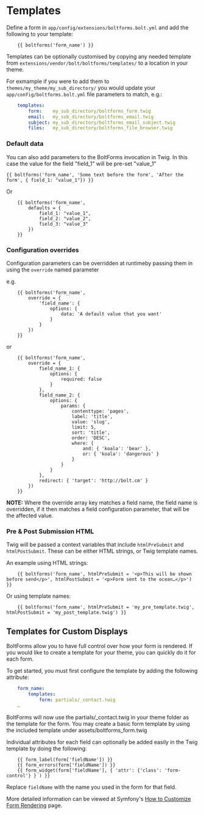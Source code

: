 Templates
=========


Define a form in `app/config/extensions/boltforms.bolt.yml` and add the 
following to your template:

```twig
    {{ boltforms('form_name') }}
```

Templates can be optionally customised by copying any needed template from
`extensions/vendor/bolt/boltforms/templates/` to a location in your theme.

For exmample if you were to add them to  `themes/my_theme/my_sub_directory/`
you would update your `app/config/boltforms.bolt.yml` file parameters to
match, e.g.:

```yaml
    templates:
        form:    my_sub_directory/boltforms_form.twig
        email:   my_sub_directory/boltforms_email.twig
        subject: my_sub_directory/boltforms_email_subject.twig
        files:   my_sub_directory/boltforms_file_browser.twig
```

### Default data


You can also add parameters to the BoltForms invocation in Twig. In this case 
the value for the field "field_1" will be pre-set "value_1"

```twig
{{ boltforms('form_name', 'Some text before the form', 'After the form', { field_1: "value_1"}) }}
```

Or

```twig
    {{ boltforms('form_name',
        defaults = {
            field_1: "value_1",
            field_2: "value_2",
            field_3: "value_3"
        })
    }}
```

### Configuration overrides

Configuration parameters can be overridden at runtimeby passing them in using
the `override` named parameter 

e.g.

```twig
    {{ boltforms('form_name',
        override = {
            'field_name': {
                options: {
                    data: 'A default value that you want'
                }
            }
        })
    }}
```

or

```twig
    {{ boltforms('form_name',
        override = {
            field_name_1: {
                options: {
                    required: false
                }
            },
            field_name_2: {
                options: {
                    params: {
                        contenttype: 'pages',
                        label: 'title',
                        value: 'slug',
                        limit: 5,
                        sort: 'title',
                        order: 'DESC',
                        where: {
                            and: { 'koala': 'bear' },
                            or: { 'koala': 'dangerous' }
                        }
                    }
                }
            },
            redirect: { 'target': 'http://bolt.cm' }
        })
    }}
```

**NOTE:** 
Where the override array key matches a field name, the field name is
overridden, if it then matches a field configuration parameter, that will be
the affected value.


### Pre & Post Submission HTML

Twig will be passed a context variables that include `htmlPreSubmit` and 
`htmlPostSubmit`. These can be either HTML strings, or Twig template names.

An example using HTML strings:

```twig
    {{ boltforms('form_name', htmlPreSubmit = '<p>This will be shown before send</p>', htmlPostSubmit = '<p>Form sent to the ocean…</p>') }}  
```

Or using template names:

```twig
    {{ boltforms('form_name', htmlPreSubmit = 'my_pre_template.twig', htmlPostSubmit = 'my_post_template.twig') }}  
```


Templates for Custom Displays
-----------------------------

BoltForms allow you to have full control over how your form is rendered. If 
you would like to create a template for your theme, you can quickly do it for 
each form.

To get started, you must first configure the template by adding the following 
attribute: 

```yaml
    form_name:
        templates: 
            form: partials/_contact.twig
    …
```

BoltForms will now use the partials/_contact.twig in your theme folder as the 
template for the form. You may create a basic form template by using the 
included template under assets/boltforms_form.twig

Individual attributes for each field can optionally be added easily in the Twig 
template by doing the following:

```twig
    {{ form_label(form['fieldName']) }}
    {{ form_errors(form['fieldName']) }}
    {{ form_widget(form['fieldName'], { 'attr': {'class': 'form-control'} } ) }}
```

Replace `fieldName` with the name you used in the form for that field.

More detailed information can be viewed at Symfony's 
[How to Customize Form Rendering](http://symfony.com/doc/current/cookbook/form/form_customization.html) 
page.
